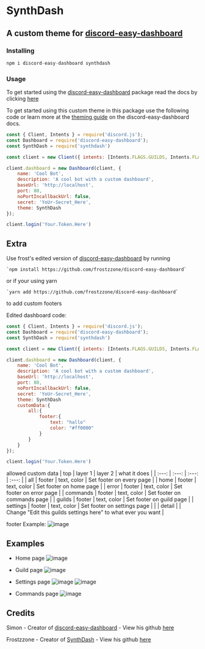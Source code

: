 # SynthDash
## A custom theme for [discord-easy-dashboard](https://github.com/SimonLeclere/discord-easy-dashboard)

### Installing

```js
npm i discord-easy-dashboard synthdash
```

### Usage

To get started using the [discord-easy-dashboard](https://github.com/SimonLeclere/discord-easy-dashboard) package read the docs by clicking [here](https://github.com/SimonLeclere/discord-easy-dashboard/blob/master/docs/gettingStarted.md)

To get started using this custom theme in this package use the following code or learn more at the [theming guide](https://github.com/SimonLeclere/discord-easy-dashboard/blob/master/docs/THEMING.md) on the discord-easy-dashboard docs.

```js
const { Client, Intents } = require('discord.js');
const Dashboard = require('discord-easy-dashboard');
const SynthDash = require('synthdash')

const client = new Client({ intents: [Intents.FLAGS.GUILDS, Intents.FLAGS.GUILD_MESSAGES] });

client.dashboard = new Dashboard(client, {
    name: 'Cool Bot',
    description: 'A cool bot with a custom dashboard',
    baseUrl: 'http://localhost',
    port: 80,
    noPortIncallbackUrl: false,
    secret: 'YoUr-Secret_Here',
    theme: SynthDash
});

client.login('Your.Token.Here')
```

## Extra

Use frost's edited version of [discord-easy-dashboard](https://github.com/SimonLeclere/discord-easy-dashboard) by running 

    `npm install https://github.com/frostzzone/discord-easy-dashboard`
    
or if your using yarn

    `yarn add https://github.com/frostzzone/discord-easy-dashboard`
    
to add custom footers

Edited dashboard code:
```js
const { Client, Intents } = require('discord.js');
const Dashboard = require('discord-easy-dashboard');
const SynthDash = require('synthdash')

const client = new Client({ intents: [Intents.FLAGS.GUILDS, Intents.FLAGS.GUILD_MESSAGES] });

client.dashboard = new Dashboard(client, {
    name: 'Cool Bot',
    description: 'A cool bot with a custom dashboard',
    baseUrl: 'http://localhost',
    port: 80,
    noPortIncallbackUrl: false,
    secret: 'YoUr-Secret_Here',
    theme: SynthDash
    customData:{
        all:{
            footer:{
                text: "hallo"
                color: "#ff0000"
            }
        }
    }
});

client.login('Your.Token.Here')
```

allowed custom data
| top      | layer 1  | layer 2     | what it does                |
| :---:    | :---:    | :---:       | :---:                       |
| all      | footer   | text, color | Set footer on every page    |
| home     | footer   | text, color | Set footer on home page     |
| error    | footer   | text, color | Set footer on error page    |
| commands | footer   | text, color | Set footer on commands page |
| guilds   | footer   | text, color | Set footer on guild page    |
| settings | footer   | text, color | Set footer on settings page |
|          | detail   |             | Change "Edit this guilds settings here" to what ever you want |

footer Example:
![image](https://user-images.githubusercontent.com/65735427/192074063-1a580eb3-7dda-4436-a181-933b70d35555.png)

## Examples
- Home page
![image](https://user-images.githubusercontent.com/65735427/192072766-3aec5585-6c33-4fa9-bb42-c845991c141b.png)

- Guild page
![image](https://user-images.githubusercontent.com/65735427/192073011-f0bf91f1-2940-493d-8185-5fe971cd30ae.png)

- Settings page
![image](https://user-images.githubusercontent.com/65735427/192073221-8b124cba-73b9-4b0f-b2eb-a1d693269ff7.png)
![image](https://user-images.githubusercontent.com/65735427/192073392-b218e564-98ad-4109-81dc-83e32a2694d3.png)

- Commands page
![image](https://user-images.githubusercontent.com/65735427/192073453-43d409ef-b842-4b36-bf52-851455440ec6.png)

## Credits

Simon - Creator of [discord-easy-dashboard](https://github.com/SimonLeclere/discord-easy-dashboard) - View his github [here](https://github.com/SimonLeclere)

Frostzzone - Creator of [SynthDash](https://npmjs.com/package/synthdash) - View his github [here](https://github.com/frostzzone)

